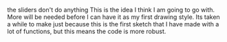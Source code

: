 the sliders don't do anything
This is the idea I think I am going to go with. More will be needed before I can have it as my first drawing style. 
Its taken a while to make just because this is the first sketch that I have made with a lot of functions, but this means the code is more robust.
